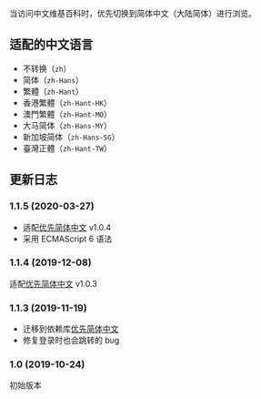 当访问中文维基百科时，优先切换到简体中文（大陆简体）进行浏览。

## 适配的中文语言

- 不转换（`zh`）
- 简体（`zh-Hans`）
- 繁體（`zh-Hant`）
- 香港繁體（`zh-Hant-HK`）
- 澳門繁體（`zh-Hant-MO`）
- 大马简体（`zh-Hans-MY`）
- 新加坡简体（`zh-Hans-SG`）
- 臺灣正體（`zh-Hant-TW`）

## 更新日志

### 1.1.5 (2020-03-27)

- 适配[优先简体中文](https://greasyfork.org/zh-CN/scripts/392621-%E4%BC%98%E5%85%88%E7%AE%80%E4%BD%93%E4%B8%AD%E6%96%87) v1.0.4
- 采用 ECMAScript 6 语法

### 1.1.4 (2019-12-08)

适配[优先简体中文](https://greasyfork.org/zh-CN/scripts/392621-%E4%BC%98%E5%85%88%E7%AE%80%E4%BD%93%E4%B8%AD%E6%96%87) v1.0.3

### 1.1.3 (2019-11-19)

- 迁移到依赖库[优先简体中文](https://greasyfork.org/zh-CN/scripts/392621-%E4%BC%98%E5%85%88%E7%AE%80%E4%BD%93%E4%B8%AD%E6%96%87)
- 修复登录时也会跳转的 bug

### 1.0 (2019-10-24)

初始版本
